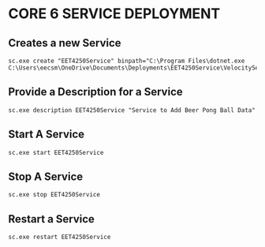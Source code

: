 
# CORE 6 SERVICE DEPLOYMENT

## Creates a new Service
    sc.exe create "EET4250Service" binpath="C:\Program Files\dotnet.exe C:\Users\eecsm\OneDrive\Documents\Deployments\EET4250Service\VelocityService.dll"

## Provide a Description for a Service
    sc.exe description EET4250Service "Service to Add Beer Pong Ball Data"

## Start A Service
    sc.exe start EET4250Service

## Stop A Service
    sc.exe stop EET4250Service

## Restart a Service
    sc.exe restart EET4250Service
